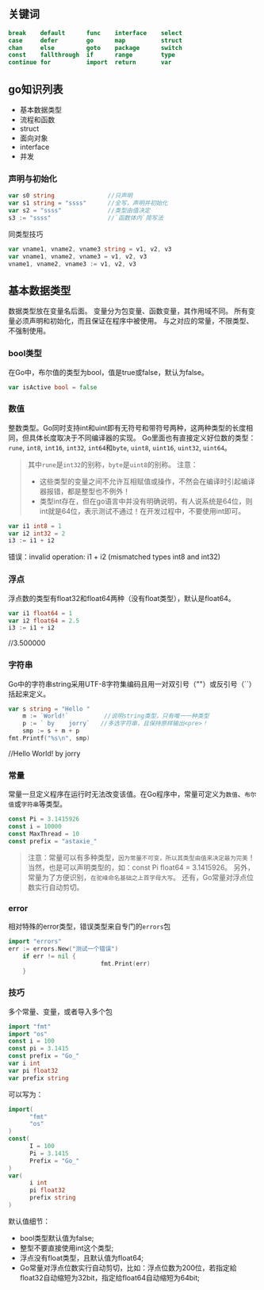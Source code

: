 ## 关键词
```go
break    default      func    interface    select
case     defer        go      map          struct
chan     else         goto    package      switch
const    fallthrough  if      range        type
continue for          import  return       var
```

## go知识列表
- 基本数据类型
- 流程和函数
- struct
- 面向对象
- interface
- 并发

### 声明与初始化
```Go
var s0 string               //只声明
var s1 string = "ssss"      //全写，声明并初始化
var s2 = "ssss"             //类型由值决定
s3 := "ssss"                //`函数体内`简写法
```
同类型技巧
```Go
var vname1, vname2, vname3 string = v1, v2, v3
var vname1, vname2, vname3 = v1, v2, v3
vname1, vname2, vname3 := v1, v2, v3
```


## 基本数据类型
数据类型放在变量名后面。
变量分为包变量、函数变量，其作用域不同。
所有变量必须声明和初始化，而且保证在程序中被使用。
与之对应的常量，不限类型、不强制使用。

### bool类型
在Go中，布尔值的类型为bool，值是true或false，默认为false。
```Go
var isActive bool = false
```

### 数值
整数类型。Go同时支持int和uint即有无符号和带符号两种，这两种类型的长度相同，但具体长度取决于不同编译器的实现。
Go里面也有直接定义好位数的类型：`rune`, `int8`, `int16`, `int32`, `int64`和`byte`, `uint8`, `uint16`, `uint32`, `uint64`。
> 其中`rune`是`int32`的别称，`byte`是`uint8`的别称。
> 注意：
> - 这些类型的变量之间不允许互相赋值或操作，不然会在编译时引起编译器报错，都是整型也不例外！
> - 类型int存在，但在go语言中并没有明确说明，有人说系统是64位，则int就是64位，表示测试不通过！在开发过程中，不要使用int即可。
```Go
var i1 int8 = 1
var i2 int32 = 2
i3 := i1 + i2
```
错误：invalid operation: i1 + i2 (mismatched types int8 and int32)

### 浮点
浮点数的类型有float32和float64两种（没有float类型），默认是float64。
```Go
var i1 float64 = 1
var i2 float64 = 2.5
i3 := i1 + i2
```
//3.500000

### 字符串
Go中的字符串string采用UTF-8字符集编码且用一对双引号（""）或反引号（``）括起来定义。
```Go
var s string = "Hello "
	m := `World!`          //说明string类型，只有唯一一种类型
	p := ` by    jorry`   //多选字符串，且保持原样输出<pre>！
	smp := s + m + p
fmt.Printf("%s\n", smp)
```
//Hello World! by    jorry

### 常量
常量一旦定义程序在运行时无法改变该值。在Go程序中，常量可定义为`数值`、`布尔值`或`字符串`等类型。
```Go
const Pi = 3.1415926
const i = 10000
const MaxThread = 10
const prefix = "astaxie_"
```
> 注意：常量可以有多种类型，`因为常量不可变，所以其类型由值来决定最为完美`！
> 当然，也是可以声明类型的，如：const Pi float64 = 3.1415926。
> 另外，常量为了方便识别，`在驼峰命名基础之上首字母大写`。
> 还有，Go常量对浮点位数实行自动剪切。


### error
相对特殊的error类型，错误类型来自专门的`errors`包
```Go
import "errors"
err := errors.New("测试一个错误")
	if err != nil {
						  fmt.Print(err)
	}
```

### 技巧
多个常量、变量，或者导入多个包
```Go
import "fmt"
import "os"
const i = 100
const pi = 3.1415
const prefix = "Go_"
var i int
var pi float32
var prefix string
```
可以写为：
```Go
import(
	  "fmt"
	  "os"
)
const(
	  I = 100
	  Pi = 3.1415
	  Prefix = "Go_"
)
var(
	  i int
	  pi float32
	  prefix string
)
```


默认值细节：
- bool类型默认值为false;
- 整型不要直接使用int这个类型;
- 浮点没有float类型，且默认值为float64;
- Go常量对浮点位数实行自动剪切，比如：浮点位数为200位，若指定給float32自动缩短为32bit，指定给float64自动缩短为64bit;








































